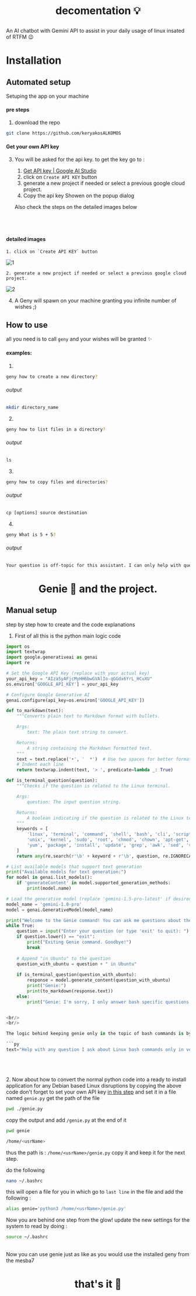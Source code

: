



# <p align="center">decomentation 💡</p>

An AI chatbot with Gemini API to assist in your daily usage of linux insated of RTFM 😉

# Installation


## Automated setup

Setuping the app on your machine

  #### pre steps
  
  1. download the repo
  
  ```bash
  git clone https://github.com/keryakosALKOMOS
  ```
  

#### Get your own API key
 3. You will be asked for the api key. to get the key go to : 
  	 1. [Get API key | Google AI Studio](https://aistudio.google.com/app/apikey)
     2. click on `Create API KEY` button
  	 3. generate a new project if needed or select a previous google cloud project.
  	 4. Copy the api key Showen on the popup dialog
  	 
  	Also check the steps on the detailed images below
  <br/><br/><br/><br/>
  
  #### detailed images
    
    1. click on `Create API KEY` button
![1](https://github.com/AmrEL3taaL/mesba7/assets/110328592/8d712415-8f97-4db8-b169-2f984b878e23)
    
    2. generate a new project if needed or select a previous google cloud project.
![2](https://github.com/AmrEL3taaL/mesba7/assets/110328592/fa94f290-a6bc-48e0-bf14-df4d2e6daee0)
    
  
  
  4. A Geny will spawn on your machine granting you infinite number of wishes ;)

## How to use
all you need is to call `geny` and your wishes will be granted ✨

#### examples:

1.
```bash
geny how to create a new directory?
```
###### output
```bash
mkdir directory_name
```
2.
```bash
geny how to list files in a directory?
```
###### output
```txt
ls
```

3.
```bash
geny how to copy files and directories?
```
###### output
```txt
cp [options] source destination
```
4.
```bash
geny What is 5 + 5?
```
###### output
```txt
Your question is off-topic for this assistant. I can only help with questions about Linux bash commands.
```

# <p align="center">Genie 🧞 and the project. </p>

## Manual setup

step by step how to create and the code explanations

1. First of all this is the python main logic code

```py
import os
import textwrap
import google.generativeai as genai
import re

# Set the Google API Key (replace with your actual key)
your_api_key = "AIzaSyAFjcMyHH6bwGVAlIo-qGGdx6YrL_HCuXU"
os.environ['GOOGLE_API_KEY'] = your_api_key

# Configure Google Generative AI
genai.configure(api_key=os.environ['GOOGLE_API_KEY'])

def to_markdown(text):
    """Converts plain text to Markdown format with bullets.

    Args:
        text: The plain text string to convert.

    Returns:
        A string containing the Markdown formatted text.
    """
    text = text.replace('•', '  *')  # Use two spaces for better formatting
    # Indent each line
    return textwrap.indent(text, '> ', predicate=lambda _: True)

def is_terminal_question(question):
    """Checks if the question is related to the Linux terminal.

    Args:
        question: The input question string.

    Returns:
        A boolean indicating if the question is related to the Linux terminal.
    """
    keywords = [
        'linux', 'terminal', 'command', 'shell', 'bash', 'cli', 'script', 
        'unix', 'kernel', 'sudo', 'root', 'chmod', 'chown', 'apt-get', 
        'yum', 'package', 'install', 'update', 'grep', 'awk', 'sed', 'vi', 'vim', 'nano'
    ]
    return any(re.search(r'\b' + keyword + r'\b', question, re.IGNORECASE) for keyword in keywords)

# List available models that support text generation
print("Available models for text generation:")
for model in genai.list_models():
    if 'generateContent' in model.supported_generation_methods:
        print(model.name)

# Load the generative model (replace 'gemini-1.5-pro-latest' if desired)
model_name = 'gemini-1.0-pro'
model = genai.GenerativeModel(model_name)

print("Welcome to the Genie command! You can ask me questions about the Linux terminal.")
while True:
    question = input("Enter your question (or type 'exit' to quit): ")
    if question.lower() == "exit":
        print("Exiting Genie command. Goodbye!")
        break
    
    # Append "in Ubuntu" to the question
    question_with_ubuntu = question + " in Ubuntu"
    
    if is_terminal_question(question_with_ubuntu):
        response = model.generate_content(question_with_ubuntu)
        print("Genie:")
        print(to_markdown(response.text))
    else:
        print("Genie: I'm sorry, I only answer bash specific questions.")


<br/>
<br/>

The logic behind keeping genie only in the topic of bash commands is by passing a pre prompt that engineers the output for a specific case

```py
text="Help with any question I ask about Linux bash commands only in very summarized answer with a short example usage and don't add any markdown styling make sure all the output you give is pair text. other wise if my question is off topic please only answer politely by refusing to answer this question. So my questions is : "+" ".join(sys.argv[1:])
```
<br /><br /><br />
2. Now about how to convert the normal python code into a ready to install application for any Debian based Linux disruptions
by copying the above code don't forget to set your own API key [in this step](#get-your-own-api-key)
and set it in a file named `genie.py`
get the path of the file
```bash
pwd ./genie.py
```
copy the output and add `/genie.py` at the end of it
```bash
pwd genie

/home/<usrName>
```
thus the path is : 
`/home/<usrName>/genie.py`
copy it and keep it for the next step.

do the following 
```bash
nano ~/.bashrc
```

this will open a file for you in which go to `last line` in the file and add the following : 
```bash
alias genie='python3 /home/<usrName>/genie.py'
```

Now you are behind one step from the glow!
update the new settings for the system to read by doing : 
```bash
source ~/.bashrc
```
<br />
Now you can use genie just as like as you would use the installed geny from the mesba7

<h1 align="center">that's it 👀</h1>

